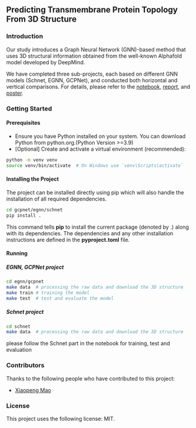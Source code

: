 ## Predicting Transmembrane Protein Topology From 3D Structure

### Introduction
 Our study introduces a Graph Neural Network (GNN)-based method that uses 3D structural information obtained from the well-known Alphafold model developed by DeepMind. 

 We have completed three sub-projects, each based on different GNN models (Schnet, EGNN, GCPNet), and conducted both horizontal and vertical comparisons. For details, please refer to the [notebook](https://github.com/si-tong-chen/Predicting-Transmembrane-Protein-Topology-From-3D-Structure/blob/main/notebook/Predicting%20transmembrance%20protein%20topology%20from%203D%20structure.ipynb), [report](https://github.com/si-tong-chen/Predicting-Transmembrane-Protein-Topology-From-3D-Structure/blob/main/reports/report.pdf), and [poster](https://github.com/si-tong-chen/Predicting-Transmembrane-Protein-Topology-From-3D-Structure/blob/main/poster/poster.pdf).


 ### Getting Started

 #### Prerequisites
 - Ensure you have Python installed on your system. You can download Python from python.org.(Python Version >=3.9)
 - [Optional] Create and activate a virtual environment (recommended):
```bash
python -m venv venv
source venv/bin/activate  # On Windows use `venv\Scripts\activate`
```
#### Installing the Project
The project can be installed directly using pip which will also handle the installation of all required dependencies. 
```bash
cd gcpnet/egnn/schnet
pip install .
```
This command tells **pip** to install the current package (denoted by .) along with its dependencies. The dependencies and any other installation instructions are defined in the **pyproject.toml** file.


#### Running 

##### EGNN, GCPNet project 
```bash
cd egnn/gcpnet
make data  # processing the raw data and download the 3D structure 
make train # training the model 
make test  # test and evaluate the model 
```
##### Schnet project 
```bash
cd schnet
make data  # processing the raw data and download the 3D structure 
```
please follow the Schnet part in the notebook for training, test and evaluation

### Contributors
Thanks to the following people who have contributed to this project:
- [Xiaopeng Mao](https://github.com/XiaoM96) 

### License
This project uses the following license: MIT.










